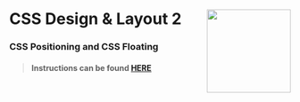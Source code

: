 # CSS Design &amp; Layout 2 <img align="right" src="https://github.com/Learning-Fuze/prototypes_C11.16/blob/assets/assets/images/logos/LF_LOGO.png?raw=true" width="150">
### CSS Positioning and CSS Floating

>#### Instructions can be found <a href="http://learning-fuze.github.io/prototypes_C11.16/#/CSS-Design-Layout-2" target="_blank">HERE</a>
